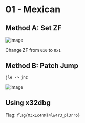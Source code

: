 # 01 - Mexican

## Method A: Set ZF

![image](https://user-images.githubusercontent.com/48358569/150633403-51630235-1e89-40c6-97f5-9e92ed44b0f4.png)

Change ZF from `0x0` to `0x1`

## Method B: Patch Jump

`jle -> jnz`

![image](https://user-images.githubusercontent.com/48358569/150633164-b15205ca-cced-4642-bfbd-3975fa2bb89b.png)


## Using x32dbg

<to fill>
  
  
Flag: `flag{M3x1c4nMl4lw4r3_pl3rro}`
